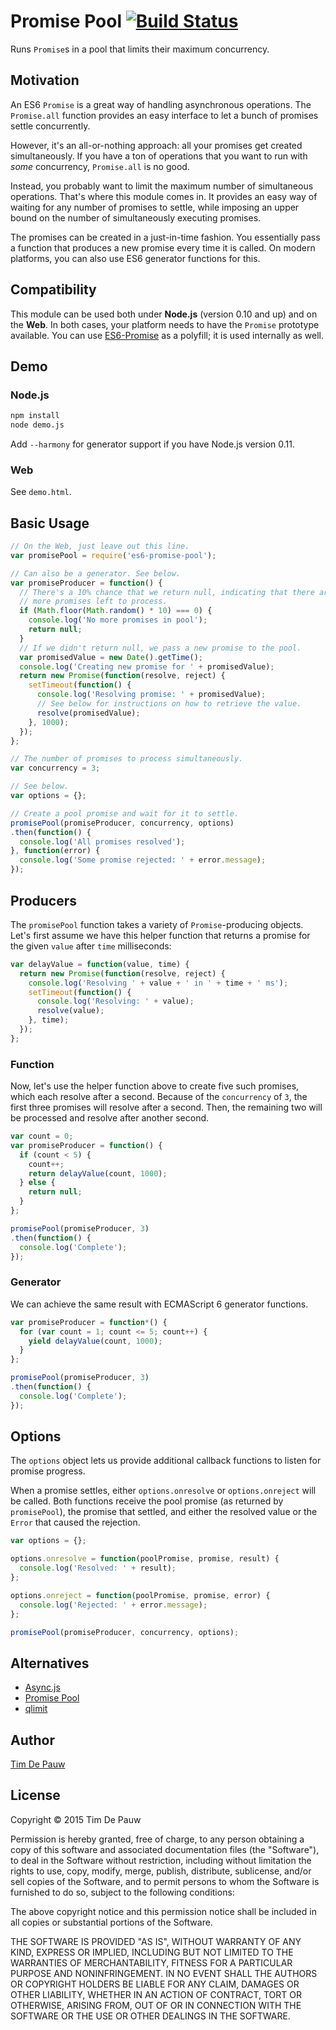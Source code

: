# Promise Pool [![Build Status](https://travis-ci.org/timdp/es6-promise-pool.svg?branch=master)](https://travis-ci.org/timdp/es6-promise-pool)

Runs `Promise`s in a pool that limits their maximum concurrency.

## Motivation

An ES6 `Promise` is a great way of handling asynchronous operations. The
`Promise.all` function provides an easy interface to let a bunch of promises
settle concurrently.

However, it's an all-or-nothing approach: all your promises get created
simultaneously. If you have a ton of operations that you want to run with _some_
concurrency, `Promise.all` is no good.

Instead, you probably want to limit the maximum number of simultaneous
operations. That's where this module comes in. It provides an easy way of
waiting for any number of promises to settle, while imposing an upper bound on
the number of simultaneously executing promises.

The promises can be created in a just-in-time fashion. You essentially pass a
function that produces a new promise every time it is called. On modern
platforms, you can also use ES6 generator functions for this.

## Compatibility

This module can be used both under **Node.js** (version 0.10 and up) and on the
**Web**. In both cases, your platform needs to have the `Promise` prototype
available. You can use
[ES6-Promise](https://github.com/jakearchibald/es6-promise) as a polyfill; it
is used internally as well.

## Demo

### Node.js

```bash
npm install
node demo.js
```

Add `--harmony` for generator support if you have Node.js version 0.11.

### Web

See `demo.html`.

## Basic Usage

```js
// On the Web, just leave out this line.
var promisePool = require('es6-promise-pool');

// Can also be a generator. See below.
var promiseProducer = function() {
  // There's a 10% chance that we return null, indicating that there are no
  // more promises left to process.
  if (Math.floor(Math.random() * 10) === 0) {
    console.log('No more promises in pool');
    return null;
  }
  // If we didn't return null, we pass a new promise to the pool.
  var promisedValue = new Date().getTime();
  console.log('Creating new promise for ' + promisedValue);
  return new Promise(function(resolve, reject) {
    setTimeout(function() {
      console.log('Resolving promise: ' + promisedValue);
      // See below for instructions on how to retrieve the value.
      resolve(promisedValue);
    }, 1000);
  });
};

// The number of promises to process simultaneously.
var concurrency = 3;

// See below.
var options = {};

// Create a pool promise and wait for it to settle.
promisePool(promiseProducer, concurrency, options)
.then(function() {
  console.log('All promises resolved');
}, function(error) {
  console.log('Some promise rejected: ' + error.message);
});
```

## Producers

The `promisePool` function takes a variety of `Promise`-producing objects. Let's
first assume we have this helper function that returns a promise for the given
`value` after `time` milliseconds:

```js
var delayValue = function(value, time) {
  return new Promise(function(resolve, reject) {
    console.log('Resolving ' + value + ' in ' + time + ' ms');
    setTimeout(function() {
      console.log('Resolving: ' + value);
      resolve(value);
    }, time);
  });
};
```

### Function

Now, let's use the helper function above to create five such promises, which
each resolve after a second. Because of the `concurrency` of `3`, the first
three promises will resolve after a second. Then, the remaining two will be
processed and resolve after another second.

```js
var count = 0;
var promiseProducer = function() {
  if (count < 5) {
    count++;
    return delayValue(count, 1000);
  } else {
    return null;
  }
};

promisePool(promiseProducer, 3)
.then(function() {
  console.log('Complete');
});
```

### Generator

We can achieve the same result with ECMAScript 6 generator functions.

```js
var promiseProducer = function*() {
  for (var count = 1; count <= 5; count++) {
    yield delayValue(count, 1000);
  }
};

promisePool(promiseProducer, 3)
.then(function() {
  console.log('Complete');
});
```

## Options

The `options` object lets us provide additional callback functions to listen for
promise progress.

When a promise settles, either `options.onresolve` or `options.onreject` will be
called. Both functions receive the pool promise (as returned by `promisePool`),
the promise that settled, and either the resolved value or the `Error` that
caused the rejection.

```js
var options = {};

options.onresolve = function(poolPromise, promise, result) {
  console.log('Resolved: ' + result);
};

options.onreject = function(poolPromise, promise, error) {
  console.log('Rejected: ' + error.message);
};

promisePool(promiseProducer, concurrency, options);
```

## Alternatives

- [Async.js](https://github.com/caolan/async)
- [Promise Pool](https://github.com/vilic/promise-pool)
- [qlimit](https://www.npmjs.com/package/qlimit)

## Author

[Tim De Pauw](https://tmdpw.eu/)

## License

Copyright &copy; 2015 Tim De Pauw

Permission is hereby granted, free of charge, to any person obtaining a copy
of this software and associated documentation files (the "Software"), to deal
in the Software without restriction, including without limitation the rights
to use, copy, modify, merge, publish, distribute, sublicense, and/or sell
copies of the Software, and to permit persons to whom the Software is
furnished to do so, subject to the following conditions:

The above copyright notice and this permission notice shall be included in all
copies or substantial portions of the Software.

THE SOFTWARE IS PROVIDED "AS IS", WITHOUT WARRANTY OF ANY KIND, EXPRESS OR
IMPLIED, INCLUDING BUT NOT LIMITED TO THE WARRANTIES OF MERCHANTABILITY,
FITNESS FOR A PARTICULAR PURPOSE AND NONINFRINGEMENT. IN NO EVENT SHALL THE
AUTHORS OR COPYRIGHT HOLDERS BE LIABLE FOR ANY CLAIM, DAMAGES OR OTHER
LIABILITY, WHETHER IN AN ACTION OF CONTRACT, TORT OR OTHERWISE, ARISING FROM,
OUT OF OR IN CONNECTION WITH THE SOFTWARE OR THE USE OR OTHER DEALINGS IN THE
SOFTWARE.

